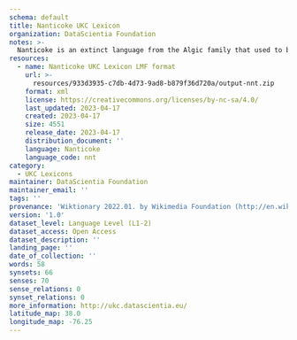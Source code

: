 ```yaml
---
schema: default
title: Nanticoke UKC Lexicon
organization: DataScientia Foundation
notes: >-
  Nanticoke is an extinct language from the Algic family that used to be spoken in North America. The UKC Lexicon of Nanticoke is represented as a lexico-semantic network. It consists of words, word senses, synsets, as well as sense-level and synset-level relationships
resources:
  - name: Nanticoke UKC Lexicon LMF format
    url: >-
      resources/933d3935-c7db-4d73-9ad8-b879f36d720a/output-nnt.zip
    format: xml
    license: https://creativecommons.org/licenses/by-nc-sa/4.0/
    last_updated: 2023-04-17
    created: 2023-04-17
    size: 4551
    release_date: 2023-04-17
    distribution_document: ''
    language: Nanticoke
    language_code: nnt
category:
  - UKC Lexicons
maintainer: DataScientia Foundation
maintainer_email: ''
tags: ''
provenance: 'Wiktionary 2022.01. by Wikimedia Foundation (http://en.wiktionary.org); CogNet 2.1 by Khuyagbaatar Batsuren, National University of Mongolia (http://cognet.ukc.disi.unitn.it); Native Languages of the Americas 2021.11. by Laura Redish and Orrin Lewis (http://www.native-languages.org); Princeton WordNet 2.1 by Princeton University (https://wordnet.princeton.edu)'
version: '1.0'
dataset_level: Language Level (L1-2)
dataset_access: Open Access
dataset_description: ''
landing_page: ''
date_of_collection: ''
words: 58
synsets: 66
senses: 70
sense_relations: 0
synset_relations: 0
more_information: http://ukc.datascientia.eu/
latitude_map: 38.0
longitude_map: -76.25
---
```

